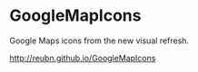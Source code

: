 GoogleMapIcons
==============

Google Maps icons from the new visual refresh.

http://reubn.github.io/GoogleMapIcons
